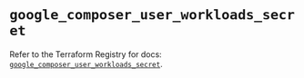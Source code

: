 # `google_composer_user_workloads_secret`

Refer to the Terraform Registry for docs: [`google_composer_user_workloads_secret`](https://registry.terraform.io/providers/hashicorp/google-beta/6.2.0/docs/resources/google_composer_user_workloads_secret).
